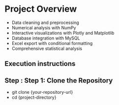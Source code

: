 # Project Overview
- Data cleaning and preprocessing
- Numerical analysis with NumPy
- Interactive visualizations with Plotly and Matplotlib
- Database integration with MySQL
- Excel export with conditional formatting
- Comprehensive statistical analysis
## Execution instructions 
## Step : Step 1: Clone the Repository
- git clone {your-repository-url}
- cd {project-directory}
